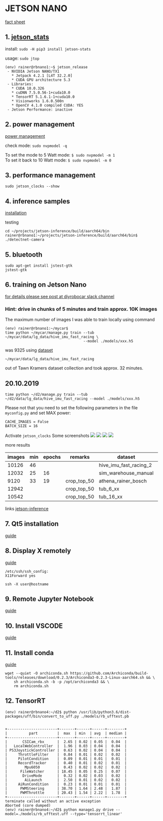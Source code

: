 # JETSON NANO
[fact sheet](https://elinux.org/Jetson_Nano)

## 1. [jetson_stats](https://github.com/rbonghi/jetson_stats) 
install: ```sudo -H pip3 install jetson-stats```

usage: ```sudo jtop```

```
(env) rainer@rbnano1:~$ jetson_release
 - NVIDIA Jetson NANO/TX1
   * Jetpack 4.2.1 [L4T 32.2.0]
   * CUDA GPU architecture 5.3
 - Libraries:
   * CUDA 10.0.326
   * cuDNN 7.5.0.56-1+cuda10.0
   * TensorRT 5.1.6.1-1+cuda10.0
   * Visionworks 1.6.0.500n
   * OpenCV 4.1.0 compiled CUDA: YES
 - Jetson Performance: inactive
```


## 2. power management
[power management](https://www.jetsonhacks.com/2019/04/10/jetson-nano-use-more-power)

check mode:
```sudo nvpmodel -q```

To set the mode to 5 Watt mode:
```$ sudo nvpmodel -m 1```
<br>
To set it back to 10 Watt mode:
```$ sudo nvpmodel -m 0```

## 3. performance management
```sudo jetson_clocks --show```

## 4. inference samples
[installation](https://thenewstack.io/tutorial-configure-nvidia-jetson-nano-as-an-ai-testbed/)

testing
```
cd ~/projects/jetson-inference/build/aarch64/bin
rainer@rbnano1:~/projects/jetson-inference/build/aarch64/bin$ ./detectnet-camera
```

## 5. bluetooth
```
sudo apt-get install jstest-gtk
jstest-gtk
```


## 6. training on Jetson Nano 
[for details please see post at diyrobocar slack channel](https://donkeycar.slack.com/archives/C4HR56WN6/p1569174142082900)

### Hint: drive in chunks of 5 minutes and train approx. 10K images ###


The maximum number of images I was able to train locally using command
```
(env) rainer@rbnano1:~/mycar$ 
time python ~/mycar/manage.py train --tub ~/mycar/data/lg_data/hive_imu_fast_racing \ 
                                    --model ./models/xxx.h5
```
was 9325 using [dataset](https://github.com/connected-autonomous-mobility/20-data)

```~/mycar/data/lg_data/hive_imu_fast_racing```

out of Tawn Kramers dataset collection and took approx. 32 minutes. 

## 20.10.2019
```
time python ~/d2/manage.py train --tub ~/d2/data/lg_data/hive_imu_fast_racing --model ./models/xxx.h5
```


Please not that you need to set the following parameters in the file ```myconfig.py``` and set MAX power:
```
CACHE_IMAGES = False
BATCH_SIZE = 16
```
Activate ```jetson_clocks```
Some screenshots
![](https://github.com/connected-autonomous-mobility/50-hardware/blob/master/images/training_on_jetson_nano.png)
![](https://github.com/connected-autonomous-mobility/50-hardware/blob/master/images/training_on_jetson_number.png)
![](https://github.com/connected-autonomous-mobility/50-hardware/blob/master/images/training_on_jetson_nano_time.png)
![](https://github.com/connected-autonomous-mobility/50-hardware/blob/master/images/training_on_jetson_nano_model_loss.png)

more results

|images | min   | epochs  | remarks     | dataset               | model      |
|-------|-------|---------|-------------|-----------------------|------------|
|10126 | 46     |         |             | hive_imu_fast_racing_2|            |
|12032 | 25     | 16      |             | sim_warehouse_manual  |            |
| 9120 | 33     | 19      | crop_top_50 | athena_rainer_bosch   |Athena_crop50.h5|
|12942 |        |         | crop_top_50 | tub_6_xx              | crash      |
|10542 |        |         | crop_top_50 | tub_16_xx             | crash      |

links
[jetson-inference](https://github.com/dusty-nv/jetson-inference)

## 7. Qt5 installation
[guide](https://devtalk.nvidia.com/default/topic/1056075/jetson-nano-and-qt5/)

## 8. Display X remotely
[guide](https://www.techotopia.com/index.php/Displaying_Ubuntu_Linux_Applications_Remotely_(X11_Forwarding))
```
/etc/ssh/ssh_config:
X11Forward yes
 
ssh -X user@hostname
```
## 9. Remote Jupyter Notebook
[guide](https://jupyter-notebook.readthedocs.io/en/stable/public_server.html)

## 10. Install VSCODE

[guide](https://code.headmelted.com/#linux-install-scripts)

## 11. Install conda

[guide](https://github.com/helmut-hoffer-von-ankershoffen/jetson/blob/master/workflow/deploy/ml-base/src/Dockerfile)

```
wget --quiet -O archiconda.sh https://github.com/Archiconda/build-tools/releases/download/0.2.3/Archiconda3-0.2.3-Linux-aarch64.sh && \
    sh archiconda.sh -b -p /opt/archiconda3 && \
    rm archiconda.sh
```

## 12. TensorRT

```
(env) rainer@rbnano4:~/d2$ python /usr/lib/python3.6/dist-packages/uff/bin/convert_to_uff.py ./models/rb_ufftest.pb


+-----------------------+-------+------+------+--------+
|          part         |  max  | min  | avg  | median |
+-----------------------+-------+------+------+--------+
|       CSICam_rbx      |  2.65 | 0.02 | 0.05 |  0.04  |
|   LocalWebController  |  1.96 | 0.03 | 0.04 |  0.04  |
| PS3JoystickController |  0.63 | 0.02 | 0.04 |  0.04  |
|     ThrottleFilter    |  0.84 | 0.01 | 0.02 |  0.02  |
|     PilotCondition    |  0.09 | 0.01 | 0.01 |  0.01  |
|     RecordTracker     |  0.40 | 0.01 | 0.02 |  0.01  |
|        Mpu6050        |  0.43 | 0.02 | 0.02 |  0.02  |
|      FileWatcher      | 18.45 | 0.05 | 0.25 |  0.07  |
|       DriveMode       |  0.32 | 0.02 | 0.03 |  0.02  |
|        AiLaunch       |  2.50 | 0.01 | 0.02 |  0.02  |
|     AiRunCondition    |  0.23 | 0.01 | 0.01 |  0.01  |
|      PWMSteering      | 38.70 | 1.64 | 2.48 |  1.87  |
|      PWMThrottle      | 20.43 | 1.54 | 2.22 |  1.78  |
+-----------------------+-------+------+------+--------+
terminate called without an active exception
Aborted (core dumped)
(env) rainer@rbnano4:~/d2$ python manage1.py drive --model=./models/rb_ufftest.uff --type='tensorrt_linear'


```
